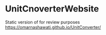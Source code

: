 # UnitCnoverterWebsite

Static version of  for review purposes
  https://omarnashawati.github.io/UnitConverter/
